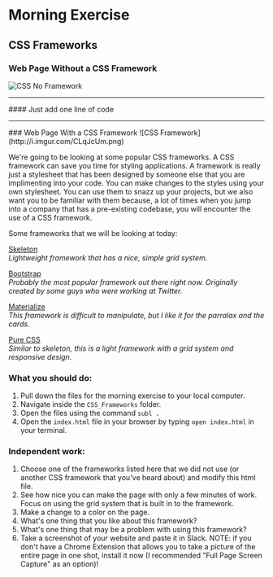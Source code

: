 # Morning Exercise

## CSS Frameworks

### Web Page Without a CSS Framework
![CSS No Framework](http://i.imgur.com/mJlDA4r.png) 
<hr>
#### Just add one line of code
<hr>
### Web Page With a CSS Framework
![CSS Framework](http://i.imgur.com/CLqJcUm.png)

We're going to be looking at some popular CSS frameworks. A CSS framework can save you time for styling applications. A framework is really just a stylesheet that has been designed by someone else that you are implimenting into your code. You can make changes to the styles using your own stylesheet. You can use them to snazz up your projects, but we also want you to be familiar with them because, a lot of times when you jump into a company that has a pre-existing codebase, you will encounter the use of a CSS framework. 

Some frameworks that we will be looking at today:

[Skeleton](http://getskeleton.com/)<br>
  _Lightweight framework that has a nice, simple grid system._

[Bootstrap](http://getbootstrap.com/)<br>
  _Probably the most popular framework out there right now. Originally created by some guys who were working at Twitter._

[Materialize](http://materializecss.com/)<br>
_This framework is difficult to manipulate, but I like it for the parralax and the cards._

[Pure CSS](http://purecss.io/)<br>
_Similar to skeleton, this is a light framework with a grid system and responsive design._

### What you should do:

1. Pull down the files for the morning exercise to your local computer.
2. Navigate inside the `CSS_Frameworks` folder.
3. Open the files using the command `subl .`
4. Open the `index.html` file in your browser by typing `open index.html` in your terminal.

### Independent work:
1. Choose one of the frameworks listed here that we did not use (or another CSS framework that you've heard about) and modify this html file. 
2. See how nice you can make the page with only a few minutes of work. Focus on using the grid system that is built in to the framework. 
3. Make a change to a color on the page.
4. What's one thing that you like about this framework?
5. What's one thing that may be a problem with using this framework?
6. Take a screenshot of your website and paste it in Slack. NOTE: if you don't have a Chrome Extension that allows you to take a picture of the entire page in one shot, install it now (I recommended "Full Page Screen Capture" as an option)!
